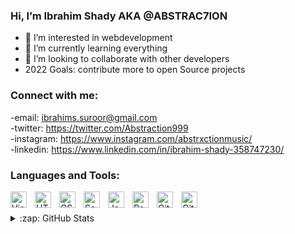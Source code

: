 ### Hi, I’m Ibrahim Shady AKA @ABSTRAC7ION</h1>
- 👀 I’m interested in webdevelopment
- 🌱 I’m currently learning everything
- 💞️ I’m looking to collaborate with other developers
- 2022 Goals: contribute more to open Source projects

### Connect with me:
-email: ibrahims.suroor@gmail.com<br>
-twitter: https://twitter.com/Abstraction999<br>
-instagram: https://www.instagram.com/abstrxctionmusic/<br>
-linkedin: https://www.linkedin.com/in/ibrahim-shady-358747230/ 
<br />


### Languages and Tools:

<img align="left" alt="Visual Studio Code" width="26px" src="https://cdn.jsdelivr.net/gh/devicons/devicon/icons/vscode/vscode-original.svg" style="padding-right:10px;" />
<img align="left" alt="HTML5" width="26px" src="https://cdn.jsdelivr.net/gh/devicons/devicon/icons/html5/html5-original.svg" style="padding-right:10px;" />
<img align="left" alt="CSS3" width="26px" src="https://cdn.jsdelivr.net/gh/devicons/devicon/icons/css3/css3-original.svg" style="padding-right:10px;" />
<img align="left" alt="Sass" width="26px" src="https://cdn.jsdelivr.net/gh/devicons/devicon/icons/sass/sass-original.svg" style="padding-right:10px;" />
<img align="left" alt="JavaScript" width="26px" src="https://cdn.jsdelivr.net/gh/devicons/devicon/icons/javascript/javascript-original.svg" style="padding-right:10px;"/>
<img align="left" alt="React" width="26px" src="https://cdn.jsdelivr.net/gh/devicons/devicon/icons/react/react-original.svg" style="padding-right:10px;" />
<img align="left" alt="Git" width="26px" src="https://cdn.jsdelivr.net/gh/devicons/devicon/icons/git/git-original.svg" style="padding-right:10px;" />
<img align="left" alt="GitHub" width="26px" src="https://user-images.githubusercontent.com/3369400/139447912-e0f43f33-6d9f-45f8-be46-2df5bbc91289.png" style="padding-right:10px;"/>
<br />
<br />

<details>
  <summary>:zap: GitHub Stats</summary>

[![Anurag's GitHub stats](https://github-readme-stats.vercel.app/api?username=ABSTRAC7ION)](https://github.com/anuraghazra/github-readme-stats)

</details>


